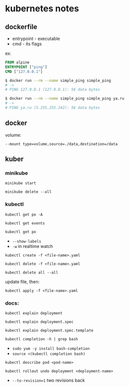 # kubernetes notes


## dockerfile
* entrypoint - executable
* cmd - its flags 

ex:

```Dockerfile
FROM alpine
ENTRYPOINT ["ping"]
CMD ["127.0.0.1"]
```

```bash
$ docker run --rm --name simple_ping simple_ping
# ->
# PING 127.0.0.1 (127.0.0.1): 56 data bytes

$ docker run --rm --name simple_ping simple_ping ya.ru
# ->
# PING ya.ru (5.255.255.242): 56 data bytes
```


## docker 
volume:

`--mount type=volume,source=./data,destination=/data`


## kuber

### minikube

`minikube start`

`minikube delete --all`

### kubectl

`kubectl get po -A`

`kubectl get events`

`kubectl get po`
* `--show-labels`
* `-w` in realtime watch

`kubectl create -f <file-name>.yaml`

`kubectl delete -f <file-name>.yaml`

`kubectl delete all --all`


update file, then:

`kubectl apply -f <file-name>.yaml`

### docs:

`kubectl explain deployment`

`kubectl explain deployment.spec`

`kubectl explain deployment.spec.template`

`kubectl completion -h | grep bash`
* `sudo yum -y install bash-completion`
* `source <(kubectl completion bash)`

`kubectl describe pod <pod-name>`

`kubectl rollout undo deployment <deployment-name>`
* `--to-revision=1` two revisions back

